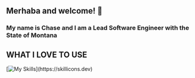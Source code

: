 ## Merhaba and welcome! 🧿

### My name is Chase and I am a Lead Software Engineer with the State of Montana

## WHAT I LOVE TO USE
[![My Skills](https://skillicons.dev/icons?i=js,ts,jquery,html,css,svelte,react,elixir,solidity,kubernetes,docker,kafka,postgres,blender,)](https://skillicons.dev)

<!--
**Mox-Erit/Mox-Erit** is a ✨ _special_ ✨ repository because its `README.md` (this file) appears on your GitHub profile.

Here are some ideas to get you started:

- 🔭 I’m currently working on ...
- 🌱 I’m currently learning ...
- 👯 I’m looking to collaborate on ...
- 🤔 I’m looking for help with ...
- 💬 Ask me about ...
- 📫 How to reach me: ...
- 😄 Pronouns: ...
- ⚡ Fun fact: ...
-->
